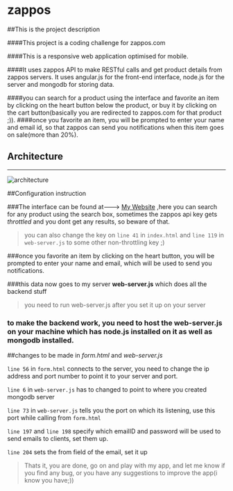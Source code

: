 zappos
======

##This is the project description

####This project is a coding challenge for zappos.com

####This is a responsive web application optimised for mobile.

####It uses zappos API to make RESTful calls and get product details from zappos servers. It uses angular.js for the front-end interface, node.js for the server and mongodb for storing data. 

####you can search for a product using the interface and favorite an item by clicking on the heart button below the product, or buy it by clicking on the cart button(basically you are redirected to zappos.com for that product ;)).
####once you favorite an item, you will be prompted to enter your name and email id, so that zappos can send you notifications when this item goes on sale(more than 20%).

Architecture
--------------
--------------
![architecture](https://docs.google.com/drawings/d/1P4nS-zMlU_jM2cx0__QKgfp9vXZCWG_4PdplIRrvWUA/pub?w=1381&h=733)

##Configuration instruction

###The interface can be found at---> [My Website](http://www.sarimzaidi.com/projects/zappos) ,here you can search for any product using the search box, sometimes the zappos api key gets *throttled* and you dont get any results, so beware of that.

>you can also change the key on `line 41` in `index.html` and `line 119` in `web-server.js` to some other non-throttling key ;)

###once you favorite an item by clicking on the heart button, you will be prompted to enter your name and email, which will be used to send you notifications.

###this data now goes to my server **web-server.js** which does all the backend stuff
>you need to run web-server.js after you set it up on your server

### to make the backend work, you need to host the web-server.js on your machine which has node.js installed on it as well as mongodb installed.

##changes to be made in *form.html* and *web-server.js*

`line 56` in `form.html` connects to the server, you need to change the ip address and port number to point it to your server and port. 

`line 6` in `web-server.js` has to changed to point to where you created mongodb server

`line 73` in `web-server.js` tells you the port on which its listening, use this port while calling from `form.html`

`line 197` and `line 198` specify which emailID and password will be used to send emails to clients, set them up.

`line 204` sets the from field of the email, set it up

>Thats it, you are done, go on and play with my app, and let me know if you find any bug, or you have any suggestions to improve the app(i know you have;))










